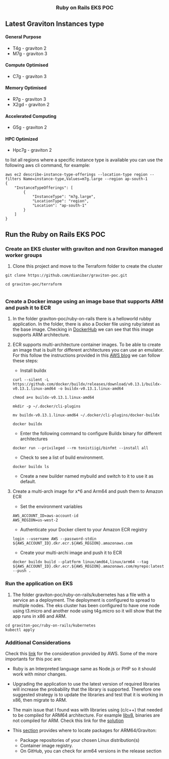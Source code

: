 
<h3 align="center">Ruby on Rails EKS POC</h3>


<!-- GETTING STARTED -->
## Latest Graviton Instances type
#### General Purpose
* T4g - graviton 2 
* M7g - graviton 3
#### Compute Optimised
* C7g - graviton 3
#### Memory Optimised
* R7g - graviton 3
* X2gd - graviton 2
#### Accelerated Computing
* G5g - graviton 2
#### HPC Optimized
* Hpc7g - graviton 2

to list all regions where a specific instance type is available you can use the following aws cli command, for example:
```
aws ec2 describe-instance-type-offerings --location-type region --filters Name=instance-type,Values=m7g.large --region ap-south-1
{
    "InstanceTypeOfferings": [
        {
            "InstanceType": "m7g.large",
            "LocationType": "region",
            "Location": "ap-south-1"
        }
    ]
}
```
## Run the Ruby on Rails EKS POC

### Create an EKS cluster with graviton and non Graviton managed worker groups

1. Clone this project and move to the Terraform folder to create the cluster

```
git clone https://github.com/dianibar/graviton-poc.git

cd graviton-poc/terraform


```
### Create a Docker image using an image base that supports ARM and push it to ECR

1. In the folder graviton-poc/ruby-on-rails there is a helloworld rubby application. In the folder, there is also a Docker file using ruby:latest as the base image. Checking in [DockerHub](https://hub.docker.com/_/ruby) we can see that this image supports ARM architecture.

2. ECR supports multi-architecture container images. To be able to create an image that is built for different architectures you can use an emulator. For this follow the instructions provided in this [AWS blog](https://aws.amazon.com/blogs/compute/how-to-quickly-setup-an-experimental-environment-to-run-containers-on-x86-and-aws-graviton2-based-amazon-ec2-instances-effort-to-port-a-container-based-application-from-x86-to-graviton2/) we can follow these steps:
   
   * Install buildx

   ```
   curl --silent -L https://github.com/docker/buildx/releases/download/v0.13.1/buildx-v0.13.1.linux-amd64 -o buildx-v0.13.1.linux-amd64

   chmod a+x buildx-v0.13.1.linux-amd64

   mkdir -p ~/.docker/cli-plugins
   
   mv buildx-v0.13.1.linux-amd64 ~/.docker/cli-plugins/docker-buildx
   
   docker buildx
   ```
   * Enter the following command to configure Buildx binary for different architectures

   ```
   docker run --privileged --rm tonistiigi/binfmt --install all
   ``` 
   * Check to see a list of build environment.
   ```
   docker buildx ls
   ```
   * Create a new builder named mybuild and switch to it to use it as default.
3. Create a multi-arch image for x*6 and Arm64 and push them to Amazon ECR
   * Set the environment variables
   ```
   AWS_ACCOUNT_ID=aws-account-id
   AWS_REGION=us-west-2
   ```
   * Authenticate your Docker client to your Amazon ECR registry

   ```
   login --username AWS --password-stdin ${AWS_ACCOUNT_ID}.dkr.ecr.${AWS_REGION}.amazonaws.com
   ```
   * Create your multi-archi image and push it to ECR
   ```
   docker buildx build --platform linux/amd64,linux/arm64 --tag ${AWS_ACCOUNT_ID}.dkr.ecr.${AWS_REGION}.amazonaws.com/myrepo:latest --push .
   ```
### Run the application on EKS

1. The folder graviton-poc/ruby-on-rails/kubernetes has a file with a service an a deployment. The deployment is configured to spread to multiple nodes. The eks cluster has been configured to have one node using t3.micro and another node using t4g.micro so it will show that the app runs in x86 and ARM.

```
cd graviton-poc/ruby-on-rails/kubernetes
kubectl apply 
```

### Additional Considerations

Check this [link](https://github.com/aws/aws-graviton-getting-started/blob/main/transition-guide.md) for the consideration provided by AWS. Some of the more importants for this poc are:

* Ruby is an Interpreted language same as Node.js or PHP so it should work with minor changes.
* Upgrading the application to use the latest version of required libraries will increase the probability that the library is supported. Therefore one suggested strategy is to update the libraries and test that it is working in x86, then migrate to ARM.
* The main issue that I found was with libraries using (c/c++) that needed to be compiled for ARM64 architecture. For example [libv8](https://github.com/rubyjs/libv8), binaries are not compiled for ARM. Check this link for the [solution](https://dev.sweatco.in/rails-on-arm/)
* This [section](https://github.com/aws/aws-graviton-getting-started/blob/main/transition-guide.md#appendix-a---locating-packages-for-arm64graviton) provides where to locate packages for ARM64/Graviton:
    
    *  Package repositories of your chosen Linux distribution(s)
    *  Container image registry.
    *  On GitHub, you can check for arm64 versions in the release section
